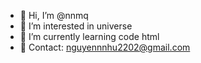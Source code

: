 - 👋 Hi, I’m @nnmq
- 👀 I’m interested in universe 
- 🌱 I’m currently learning code html
- 📩 Contact: nguyennnhu2202@gmail.com

<!---
nnmq/nnmq is a ✨ special ✨ repository because its `README.md` (this file) appears on your GitHub profile.
You can click the Preview link to take a look at your changes.
--->
